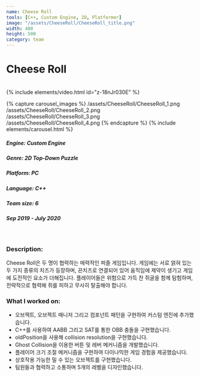 ```yaml
---
name: Cheese Roll
tools: [C++, Custom Engine, 2D, Platformer]
image: "/assets/CheeseRoll/CheeseRoll_title.png"
width: 400
height: 500
category: team
---
```

# Cheese Roll
<br>
{% include elements/video.html id="z-18nJr030E" %}

{% capture carousel_images %}
/assets/CheeseRoll/CheeseRoll_1.png
/assets/CheeseRoll/CheeseRoll_2.png
/assets/CheeseRoll/CheeseRoll_3.png
/assets/CheeseRoll/CheeseRoll_4.png
{% endcapture %}
{% include elements/carousel.html %}

##### Engine: Custom Engine
##### Genre: 2D Top-Down Puzzle 
##### Platform: PC
##### Language: C++
##### Team size: 6
##### Sep 2019 - July 2020

<br/>

### Description:
Cheese Roll은 두 명이 협력하는 매력적인 퍼즐 게임입니다. 게임에는 서로 얽혀 있는 두 가지 종류의 치즈가 등장하며, 끈치즈로 연결되어 있어 움직임에 제약이 생기고 게임에 도전적인 요소가 더해집니다. 플레이어들은 위험으로 가득 찬 쥐굴을 함께 탐험하며, 전략적으로 협력해 쥐를 피하고 무사히 탈출해야 합니다. 

### What I worked on:
- 오브젝트, 오브젝트 매니저 그리고 컴포넌트 패턴을 구현하여 커스텀 엔진에 추가했습니다.
- C++를 사용하여 AABB 그리고 SAT를 통한 OBB 충돌을 구현했습니다.
- oldPosition을 사용해 collision resolution을 구현했습니다.
- Ghost Collision을 이용한 버튼 및 레버 메커니즘을 개발했습니다.
- 플레이어 크기 조절 메커니즘을 구현하여 다이나믹한 게임 경험을 제공했습니다.
- 상호작용 가능한 밀 수 있는 오브젝트를 구현했습니다.
- 팀원들과 협력하고 소통하며 5개의 레벨을 디자인했습니다.